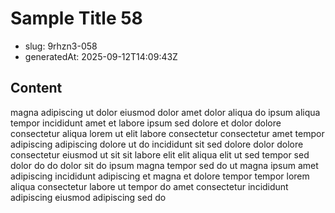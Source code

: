 # Sample Title 58

- slug: 9rhzn3-058
- generatedAt: 2025-09-12T14:09:43Z

## Content
magna adipiscing ut dolor eiusmod dolor amet dolor aliqua do ipsum aliqua tempor incididunt amet et labore ipsum sed dolore et dolor dolore consectetur aliqua lorem ut elit labore consectetur consectetur amet tempor adipiscing adipiscing dolore ut do incididunt sit sed dolore dolor dolore consectetur eiusmod ut sit sit labore elit elit aliqua elit ut sed tempor sed dolor do do dolor sit do ipsum magna tempor sed do ut magna ipsum amet adipiscing incididunt adipiscing et magna et dolore tempor tempor lorem aliqua consectetur labore ut tempor do amet consectetur incididunt adipiscing eiusmod adipiscing sed do
